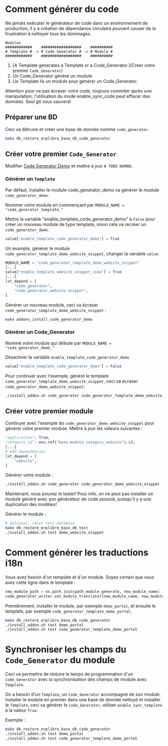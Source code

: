 # Comment générer du code

Ne jamais exécuter le générateur de code dans un environnement de production, il y a création de dépendance circulaire pouvant causer de la frustration à nettoyer tous les dommages.

```
Modules
############    ##################    ##########
# Template # -> # Code_Generator # -> # Module #
############    ##################    ##########
```

1. [A Template generates a Template or a Code_Generator.](Créer votre premier `Code_Generator`)
2. Un Code_Generator génère un module.
3. Un Template lis un module pour générer un Code_Generator.

Attention pour ne pas écraser votre code, toujours commiter après une manipulation, l'utilisation du mode enable_sync_code peut effacer des données. Seul git vous sauvera!

## Préparer une BD

Ceci va détruire et créer une base de donnée nommé `code_generator`.

```bash
make db_restore_erplibre_base_db_code_generator
```

## Créer votre premier `Code_Generator`

Modifier [Code Generator Demo](./../addons/TechnoLibre_odoo-code-generator/code_generator_demo/hooks.py) et mettre à jour `# TODO HUMAN:`

### Générer un `Template`

Par défaut, installer le module code_generator_demo va générer le module `code_generator_demo`.

Nommer votre module en commençant par `MODULE_NAME = "code_generator_template_"`

Mettre la variable "enable_template_code_generator_demo" à `False` pour créer un nouveau module de type template, sinon cela va recréer un `code_generator_demo`.

```python
value["enable_template_code_generator_demo"] = True
```

Un example, générer le module `code_generator_template_demo_website_snippet`, changer la variable `value`:

```python
MODULE_NAME = "code_generator_template_demo_website_snippet"
[...]
value["enable_template_website_snippet_view"] = True
[...]
lst_depend = [
    "code_generator",
    "code_generator_website_snippet",
]
```

Générer un nouveau module, ceci va écraser `code_generator_template_demo_website_snippet` :

```bash
make addons_install_code_generator_demo
```

### Générer un Code_Generator

Nommé votre module qui débute par `MODULE_NAME = "code_generator_demo_"`

Désactiver la variable `enable_template_code_generator_demo`

```python
value["enable_template_code_generator_demo"] = False
```

Pour continuer avec l'exemple, généré le template `code_generator_template_demo_website_snippet`, ceci va écraser `code_generator_demo_website_snippet`:

```bash
./install_addon.sh code_generator code_generator_template_demo_website_snippet
```

## Créer votre premier module

Continuer avec l'exemple du `code_generator_demo_website_snippet` pour générer votre premier module. Mettre à jour les valeurs suivantes :

```python
"application": True,
"category_id": env.ref("base.module_category_website").id,
[...]
# Add dependencies
lst_depend = [
    "website",
]
```

Générer votre module :

```bash
./install_addon.sh code_generator code_generator_demo_website_snippet
```

Maintenant, vous pouvez le tester! Pour info, on ne peut pas installer un module généré avec son générateur de code associé, puisqu'il y a une duplication des modèles!

Générer le module :

```bash
# Optional, reset test database
make db_restore_erplibre_base_db_test
./install_addon.sh test demo_website_snippet
```

# Comment générer les traductions i18n

Vous avez besoin d'un template et d'un module. Soyez certain que vous avez cette ligne dans le template :

```python
new_module_path = os.path.join(path_module_generate, new_module_name)
code_generator_writer.set_module_translator(new_module_name, new_module_path)
```

Premièrement, installer le module, par exemple `demo_portal`, et ensuite le template, par exemple `code_generator_template_demo_portal`.

```bash
make db_restore_erplibre_base_db_code_generator
./install_addon.sh test demo_portal
./install_addon.sh test code_generator_template_demo_portal
```

# Synchroniser les champs du `Code_Generator` du module

Ceci va permettre de réduire le temps de programmation d'un `Code_Generator` avec la synchronisation des champs de module avec `Template`.

On a besoin d'un `Template`, un `Code_Generator` accompagné de son module. Installer le module en premier dans une base de donnée nettoyé et installer le `Template`, ceci va générer le `Code_Generator`, utiliser `enable_sync_template` à la valeur `True`.

Exemple :

```bash
make db_restore_erplibre_base_db_code_generator
./install_addon.sh test demo_portal
./install_addon.sh test code_generator_template_demo_portal
```
